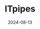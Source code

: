 ---  
layout: startup_page  
title: "ITpipes"  
id: "itpipes.com"  
permalink: "/itpipesitpipes.com08132024/"  
website: "https://itpipes.com/"  
funding_round: "Equity"  
funding_amount: "$20M"  
investors: "Trilogy Search Partners, Miramar Equity Partners"  
about: "ITpipes provides cloud-based software that streamlines pipeline inspection management for municipalities. Its AI-powered platform improves efficiency, accuracy, and cost-effectiveness in sewer and storm system oversight, leading to safer and cleaner communities. The company focuses on data-driven decision-making and proactive infrastructure management."  
markets: "Water Infrastructure Management, AI, Cloud Computing"  
hq: "Seattle, Washington, United States"  
founded_year: "2009"  
linkedin: "https://www.linkedin.com/company/itpipes"  
twitter: "https://twitter.com/itpipes"  
instagram: ""  
facebook: "https://www.facebook.com/ITpipes/"  
crunchbase: "https://www.crunchbase.com/organization/itpipes"  
pitchbook: ""  

date_display: "13-Aug-2024"  
date: "2024-08-13"

# SEO Optimization  
meta_title: "ITpipes - Equity Funding ($20M)"  
meta_description: "ITpipes, ITpipes provides cloud-based software that streamlines pipeline inspection management for municipalities. Its AI-powered platform improves efficiency,..."  
meta_keywords: "ITpipes, Water Infrastructure Management, AI, Cloud Computing, Equity funding"  
canonical_url: "https://startup.projectstartups.com/itpipesitpipes.com08132024/"  
---